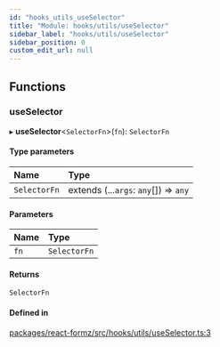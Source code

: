 ```yaml
---
id: "hooks_utils_useSelector"
title: "Module: hooks/utils/useSelector"
sidebar_label: "hooks/utils/useSelector"
sidebar_position: 0
custom_edit_url: null
---
```


## Functions

### useSelector

▸ **useSelector**<`SelectorFn`\>(`fn`): `SelectorFn`

#### Type parameters

| Name | Type |
| :------ | :------ |
| `SelectorFn` | extends (...`args`: `any`[]) => `any` |

#### Parameters

| Name | Type |
| :------ | :------ |
| `fn` | `SelectorFn` |

#### Returns

`SelectorFn`

#### Defined in

[packages/react-formz/src/hooks/utils/useSelector.ts:3](https://github.com/ZerryStack/react-formz/blob/1ba1704/packages/react-formz/src/hooks/utils/useSelector.ts#L3)
